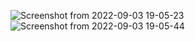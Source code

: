 ![Screenshot from 2022-09-03 19-05-23](https://user-images.githubusercontent.com/61042574/188281532-49b9d20e-8d3e-4a2a-84d9-f3e60ede8b58.png)
![Screenshot from 2022-09-03 19-05-44](https://user-images.githubusercontent.com/61042574/188281542-8e667ae8-02c3-431c-b6b4-e44299867bf0.png)
